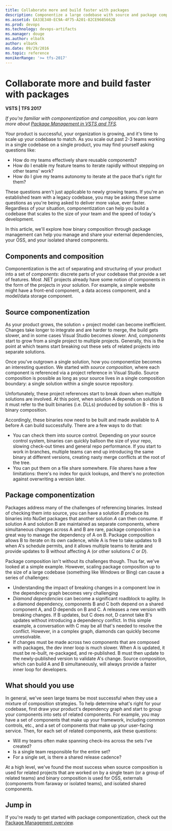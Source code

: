 ```yaml
---
title: Collaborate more and build faster with packages
description: Componentize a large codebase with source and package composition using Package Management in VSTS or Team Foundation Server
ms.assetid: EA33E340-EC9A-4F75-A201-82CE9685662B
ms.prod: devops
ms.technology: devops-artifacts
ms.manager: douge
ms.author: elbatk
author: elbatk
ms.date: 09/29/2016
ms.topic: reference
monikerRange: '>= tfs-2017'
---
```


# Collaborate more and build faster with packages

**VSTS | TFS 2017**

*If you're familiar with componentization and composition, you can learn more about [Package Management in VSTS and TFS](overview.md).*

Your product is successful, your organization is growing, and it's time to scale up your codebase to match. As you scale out past 2-3 teams working in a single codebase on a single product, you may find yourself asking questions like:
- How do my teams effectively share reusable components?
- How do I enable my feature teams to iterate rapidly without stepping on other teams' work?
- How do I give my teams autonomy to iterate at the pace that's right for them?

These questions aren't just applicable to newly growing teams. 
If you're an established team with a legacy codebase, you may be asking these same questions as you're being asked to deliver more value, ever faster. Regardless of your situation, componentization can help you build a codebase that scales to the size of your team and the speed of today's development. 

In this article, we'll explore how binary composition through package management can help you manage and share your external dependencies, your OSS, and your isolated shared components.

## Components and composition

Componentization is the act of separating and structuring of your product into a set of *components*: discrete parts of your codebase that provide a set of features. Most .NET projects already have some notion of components in the form of the projects in your solution. For example, a simple website might have a front-end component, a data access component, and a model/data storage component.

## Source componentization

As your product grows, the solution + project model can become inefficient.
Changes take longer to integrate and are harder to merge, the build gets slower, and in some cases Visual Studio becomes slower.
And, *components* start to grow from a single project to multiple projects.
Generally, this is the point at which teams start breaking out these sets of related projects into separate solutions. 

Once you've outgrown a single solution, how you componentize becomes an interesting question.
We started with *source composition*, where each component is referenced via a project reference in Visual Studio.
Source composition is possible as long as your source lives in a single composition boundary: a single solution within a single source repository.

Unfortunately, these project references start to break down when multiple solutions are involved. 
At this point, when solution A depends on solution B it must refer to the built binaries (i.e. DLLs) produced by solution B - this is binary composition.

Accordingly, these binaries now need to be built and made available to A before A can build successfully. There are a few ways to do that:

- You can check them into source control.
Depending on your source control system, binaries can quickly balloon the size of your repo, slowing check-out times and general repo performance.
If you start to work in branches, multiple teams can end up introducing the same binary at different versions, creating nasty merge conflicts at the root of the tree.
- You can put them on a file share somewhere. 
File shares have a few limitations: there's no index for quick lookups, and there's no protection against overwriting a version later.

## Package componentization

Packages address many of the challenges of referencing binaries. Instead of checking them into source, you can have a solution *B* produce its binaries into NuGet packages that another solution *A* can then consume. If solution A and solution B are maintained as separate components, where simultaneous changes across A and B are rare, package composition is a great way to manage the dependency of A on B. Package composition allows B to iterate on its own cadence, while A is free to take updates to B when A's schedule permits, and it allows multiple teams to iterate and provide updates to B without affecting A (or other solutions *C* or *D*).

Package composition isn't without its challenges though. Thus far, we've looked at a simple example. However, scaling package composition up to the size of a large codebase (something like Windows or Bing) can cause a series of challenges:

- Understanding the impact of breaking changes in a component low in the dependency graph becomes very challenging
- *Diamond dependencies* can become a significant roadblock to agility.
In a diamond dependency, components B and C both depend on a shared component A, and D depends on B and C.
A releases a new version with breaking changes.
If B updates, but C does not, D cannot take B's updates without introducing a dependency conflict.
In this simple example, a conversation with C may be all that's needed to resolve the conflict.
However, in a complex graph, diamonds can quickly become unresolvable.
- If changes must be made across two components that are composed with packages, the dev inner loop is much slower. When A is updated, it must be re-built, re-packaged, and re-published. 
B must then update to the newly-published version to validate A's change. 
Source composition, which can build A and B simultaneously, will always provide a faster inner loop for developers.

## What should you use

In general, we've seen large teams be most successful when they use a mixture of composition strategies.
To help determine what's right for your codebase, first draw your product's dependency graph  and start to group your components into sets of related components.
For example, you may have a set of components that make up your framework, including common controls, etc., and a set of components that make up your user-facing service.
Then, for each set of related components, ask these questions:
- Will my teams often make spanning check-ins across the sets I've created?
- Is a single team responsible for the entire set?
- For a single set, is there a shared release cadence?

At a high level, we've found the most success when source composition is used for related projects that are worked on by a single team (or a group of related teams) and binary composition is used for OSS, externals (components from faraway or isolated teams), and isolated shared components.

## Jump in

If you're ready to get started with package componentization, check out the [Package Management overview](overview.md).
